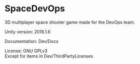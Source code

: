 # SpaceDevOps

3D multiplayer space shooter game made for the DevOps team.

Unity version: 2018.1.6

Documentation: Dev/Docs

License: GNU GPLv3  
Except for items in Dev/ThirdPartyLicenses
